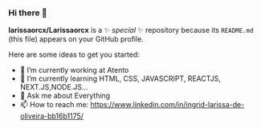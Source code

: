 ### Hi there 👋

**larissaorcx/Larissaorcx** is a ✨ _special_ ✨ repository because its `README.md` (this file) appears on your GitHub profile.

Here are some ideas to get you started:

- 🔭 I’m currently working at Atento
- 🌱 I’m currently learning HTML, CSS, JAVASCRIPT, REACTJS, NEXT.JS,NODE.JS...
- 💬 Ask me about Everything
- 📫 How to reach me: https://www.linkedin.com/in/ingrid-larissa-de-oliveira-bb16b1175/


